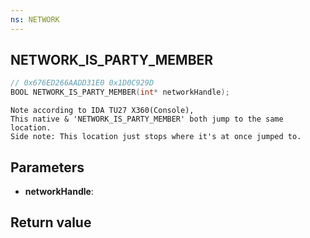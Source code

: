 ```yaml
---
ns: NETWORK
---
```

## NETWORK_IS_PARTY_MEMBER

```c
// 0x676ED266AADD31E0 0x1D0C929D
BOOL NETWORK_IS_PARTY_MEMBER(int* networkHandle);
```

```
Note according to IDA TU27 X360(Console),  
This native & 'NETWORK_IS_PARTY_MEMBER' both jump to the same location.  
Side note: This location just stops where it's at once jumped to.
```

## Parameters
* **networkHandle**: 

## Return value
